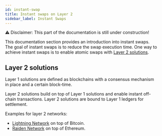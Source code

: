 ```yaml
---
id: instant-swap
title: Instant swaps on Layer 2
sidebar_label: Instant Swaps
---
```


⚠️ Disclaimer: This part of the documentation is still under construction!

This documentation section provides an introduction into instant swaps.
The goal of instant swaps is to reduce the swap execution time.
One way to achieve instant swaps is to enable atomic swaps with [Layer 2 solutions](#layer-2-solutions).

## Layer 2 solutions

Layer 1 solutions are defined as blockchains with a consensus mechanism in place and a certain block-time. 

Layer 2 solutions build on top of Layer 1 solutions and enable instant off-chain transactions.
Layer 2 solutions are bound to Layer 1 ledgers for settlement. 

Examples for layer 2 networks:

* [Lightning Network](https://lightning.network/) on top of Bitcoin.
* [Raiden Network](https://raiden.network/) on top of Ethereum.
